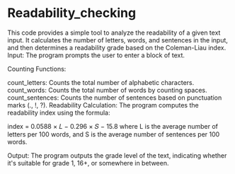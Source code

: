 # Readability_checking
This code provides a simple tool to analyze the readability of a given text input. It calculates the number of letters, words, and sentences in the input, and then determines a readability grade based on the Coleman-Liau index.
Input: The program prompts the user to enter a block of text.

Counting Functions:

count_letters: Counts the total number of alphabetic characters.
count_words: Counts the total number of words by counting spaces.
count_sentences: Counts the number of sentences based on punctuation marks (., !, ?).
Readability Calculation: The program computes the readability index using the formula:

index = 0.0588 × 𝐿 − 0.296 × 𝑆 − 15.8
where 
L is the average number of letters per 100 words, and 
S is the average number of sentences per 100 words.

Output: The program outputs the grade level of the text, indicating whether it's suitable for grade 1, 16+, or somewhere in between.
